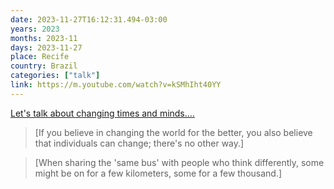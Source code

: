 ```yaml
---
date: 2023-11-27T16:12:31.494-03:00
years: 2023
months: 2023-11
days: 2023-11-27
place: Recife
country: Brazil
categories: ["talk"]
link: https://m.youtube.com/watch?v=kSMhIht40YY
---
```

[Let's talk about changing times and minds....](https://m.youtube.com/watch?v=kSMhIht40YY)

> [If you believe in changing the world for the better, you also believe that individuals can change; there's no other way.]

> [When sharing the 'same bus' with people who think differently, some might be on for a few kilometers, some for a few thousand.]
